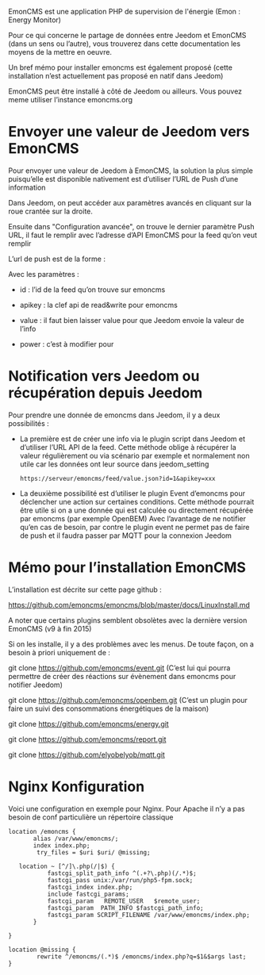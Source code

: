 EmonCMS est une application PHP de supervision de l'énergie (Emon : Energy Monitor)

Pour ce qui concerne le partage de données entre Jeedom et EmonCMS (dans un sens ou l’autre), vous trouverez dans cette documentation les moyens de la mettre en oeuvre.

Un bref mémo pour installer emoncms est également proposé (cette installation n’est actuellement pas proposé en natif dans Jeedom)

EmonCMS peut être installé à côté de Jeedom ou ailleurs. Vous pouvez meme utiliser l’instance emoncms.org

Envoyer une valeur de Jeedom vers EmonCMS
=========================================

Pour envoyer une valeur de Jeedom à EmonCMS, la solution la plus simple puisqu’elle est disponible nativement est d’utiliser l’URL de Push d’une information

Dans Jeedom, on peut accéder aux paramètres avancés en cliquant sur la roue crantée sur la droite.

Ensuite dans "Configuration avancée", on trouve le dernier paramètre Push URL, il faut le remplir avec l’adresse d’API EmonCMS pour la feed qu’on veut remplir

L’url de push est de la forme :

Avec les paramètres :

-   id : l’id de la feed qu’on trouve sur emoncms

-   apikey : la clef api de read&write pour emoncms

-   value : il faut bien laisser value pour que Jeedom envoie la valeur de l’info

-   power : c’est à modifier pour

Notification vers Jeedom ou récupération depuis Jeedom
======================================================

Pour prendre une donnée de emoncms dans Jeedom, il y a deux possibilités :

-   La première est de créer une info via le plugin script dans Jeedom et d’utiliser l’URL API de la feed. Cette méthode oblige à récupérer la valeur régulièrement ou via scénario par exemple et normalement non utile car les données ont leur source dans jeedom\_setting

        https://serveur/emoncms/feed/value.json?id=1&apikey=xxx

-   La deuxième possibilité est d’utiliser le plugin Event d’emoncms pour déclencher une action sur certaines conditions. Cette méthode pourrait être utile si on a une donnée qui est calculée ou directement récupérée par emoncms (par exemple OpenBEM) Avec l’avantage de ne notifier qu’en cas de besoin, par contre le plugin event ne permet pas de faire de push et il faudra passer par MQTT pour la connexion Jeedom

Mémo pour l’installation EmonCMS
================================

L’installation est décrite sur cette page github :

<https://github.com/emoncms/emoncms/blob/master/docs/LinuxInstall.md>

A noter que certains plugins semblent obsolètes avec la dernière version EmonCMS (v9 à fin 2015)

Si on les installe, il y a des problèmes avec les menus. De toute façon, on a besoin à priori uniquement de :

git clone <https://github.com/emoncms/event.git> (C’est lui qui pourra permettre de créer des réactions sur évènement dans emoncms pour notifier Jeedom)

git clone <https://github.com/emoncms/openbem.git> (C’est un plugin pour faire un suivi des consommations énergétiques de la maison)

git clone <https://github.com/emoncms/energy.git>

git clone <https://github.com/emoncms/report.git>

git clone <https://github.com/elyobelyob/mqtt.git>

Nginx Konfiguration
===================

Voici une configuration en exemple pour Nginx. Pour Apache il n’y a pas besoin de conf particulière un répertoire classique

    location /emoncms {
           alias /var/www/emoncms/;
           index index.php;
            try_files = $uri $uri/ @missing;

       location ~ [^/]\.php(/|$) {
               fastcgi_split_path_info ^(.+?\.php)(/.*)$;
               fastcgi_pass unix:/var/run/php5-fpm.sock;
               fastcgi_index index.php;
               include fastcgi_params;
               fastcgi_param   REMOTE_USER   $remote_user;
               fastcgi_param  PATH_INFO $fastcgi_path_info;
               fastcgi_param SCRIPT_FILENAME /var/www/emoncms/index.php;
           }

    }

    location @missing {
            rewrite ^/emoncms/(.*)$ /emoncms/index.php?q=$1&$args last;
    }
